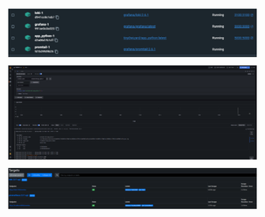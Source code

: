 ![Docker](/monitoring/screenshots/docker.png?raw=true "Docker")

![Grafana](/monitoring/screenshots/grafana.png?raw=true "Grafana")

![Prometheus](/monitoring/screenshots/prometheus.png?raw=true "Prometheus")
